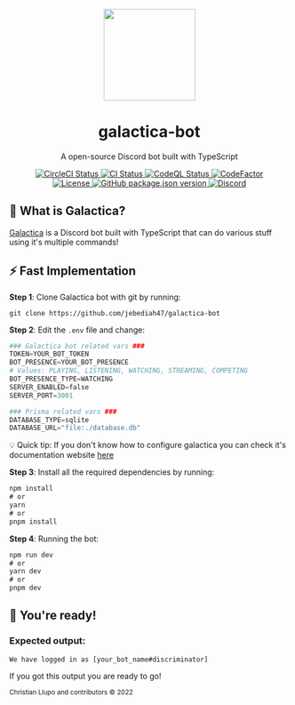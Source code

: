 <p align="center"><a href="https://github.com/jebediah47/galactica-bot"><img src="https://share.creavite.co/Zw3YHPDfydz0BE8D.gif" height="165"></a></p>

<h1 align="center">galactica-bot</h1>

<p align="center">A open-source Discord bot built with TypeScript</p>

<p align="center">
  <a href="https://app.circleci.com/pipelines/github/jebediah47/galactica-bot/">
    <img src="https://circleci.com/gh/jebediah47/galactica-bot.svg?style=svg" alt="CircleCI Status"></img>
  </a>
  <a href="https://github.com/jebediah47/galactica-bot/actions/workflows/node.js.yml">
    <img src="https://github.com/jebediah47/galactica-bot/actions/workflows/node.js.yml/badge.svg" alt="CI Status"></img>
  </a>
  <a href="https://github.com/jebediah47/galactica-bot/actions/workflows/codeql.yml">
  <img src="https://github.com/jebediah47/galactica-bot/actions/workflows/codeql.yml/badge.svg" alt="CodeQL Status"></img>
  </a>
  <a href="https://www.codefactor.io/repository/github/jebediah47/galactica-bot">
    <img src="https://www.codefactor.io/repository/github/jebediah47/galactica-bot/badge/main" alt="CodeFactor"></img>
  </a> </br>
  <a href="https://github.com/jebediah47/galactica-bot/blob/main/LICENSE">
    <img src="https://img.shields.io/github/license/jebediah47/galactica-bot" alt="License"></img>
  </a>
  <a href="https://github.com/jebediah47/galactica-bot/blob/main/package.json">
    <img src="https://img.shields.io/github/package-json/v/jebediah47/galactica-bot?color=red" alt="GitHub package.json version"></img>
  </a>
  <a href="https://discord.gg/nQd5HeD2xz">
    <img alt="Discord" src="https://img.shields.io/discord/982186992194433054?color=%235865F2&label=Discord%20Server&logo=Discord&logoColor=white"></img>
  </a>
</p>

## 💭 What is Galactica?

[Galactica](https://galacticabot.vercel.app/) is a Discord bot built with TypeScript that can do various stuff using it's multiple commands!

## ⚡️ Fast Implementation

**Step 1**: Clone Galactica bot with git by running:

`
git clone https://github.com/jebediah47/galactica-bot
`

**Step 2**: Edit the `.env` file and change:

```python
### Galactica bot related vars ###
TOKEN=YOUR_BOT_TOKEN
BOT_PRESENCE=YOUR_BOT_PRESENCE
# Values: PLAYING, LISTENING, WATCHING, STREAMING, COMPETING
BOT_PRESENCE_TYPE=WATCHING
SERVER_ENABLED=false
SERVER_PORT=3001

### Prisma related vars ###
DATABASE_TYPE=sqlite
DATABASE_URL="file:./database.db"
```

💡 Quick tip: If you don't know how to configure galactica you can check it's documentation website [here](https://galacticabot.vercel.app/)

**Step 3**: Install all the required dependencies by running:

```css
npm install
# or
yarn
# or
pnpm install
```

**Step 4**: Running the bot:

```css
npm run dev
# or
yarn dev
# or
pnpm dev
```

## 🎉 You're ready!

### Expected output:

`
We have logged in as [your_bot_name#discriminator]
`

If you got this output you are ready to go!

<sup>Christian Llupo and contributors © 2022</sup>
